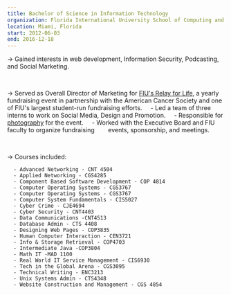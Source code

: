 ```yaml
---
title: Bachelor of Science in Information Technology
organization: Florida International University School of Computing and Information Sciences
location: Miami, Florida
start: 2012-06-03
end: 2016-12-18
---
```

→ Gained interests in web development, Information Security, Podcasting, and Social Marketing.

&ensp;

→ Served as Overall Director of Marketing for [FIU's Relay for Life](https://secure.acsevents.org/site/STR?pg=entry&fr_id=98866), a yearly fundraising event in partnership with the American Cancer Society and one of FIU's largest student-run fundraising efforts.
&nbsp;&nbsp;&nbsp; - Led a team of three interns to work on Social Media, Design and Promotion.
&nbsp;&nbsp;&nbsp; - Responsible for [photography](https://www.facebook.com/media/set/?vanity=fiurelay&set=a.1286665411348618) for the event.
&nbsp;&nbsp;&nbsp; - Worked with the Executive Board and FIU faculty to organize fundraising &nbsp;&nbsp;&nbsp;&nbsp;&nbsp;&nbsp;&nbsp;events, sponsorship, and meetings.

&ensp;

→ Courses included:
  ```
    - Advanced Networking - CNT 4504
    - Applied Networking - CGS4285
    - Component Based Software Development - COP 4814
    - Computer Operating Systems - CGS3767
    - Computer Operating Systems - CGS3767
    - Computer System Fundamentals - CIS5027
    - Cyber Crime - CJE4694
    - Cyber Security - CNT4403
    - Data Communications -CNT4513
    - Database Admin - CTS 4408
    - Designing Web Pages - COP3835
    - Human Computer Interaction - CEN3721
    - Info & Storage Retrieval - COP4703
    - Intermediate Java -COP3804
    - Math IT -MAD 1100
    - Real World IT Service Management - CIS6930
    - Tech in the Global Arena - CGS3095
    - Technical Writing - ENC3213
    - Unix Systems Admin - CTS4348
    - Website Construction and Management - CGS 4854
  ```
&ensp;